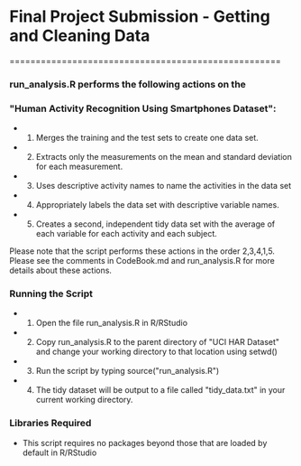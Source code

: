 # Final Project Submission - Getting and Cleaning Data
====================================================
### run_analysis.R performs the following actions on the 
### "Human Activity Recognition Using Smartphones Dataset":

* 1. Merges the training and the test sets to create one data set.
* 2. Extracts only the measurements on the mean and standard deviation for each measurement. 
* 3. Uses descriptive activity names to name the activities in the data set
* 4. Appropriately labels the data set with descriptive variable names. 
* 5. Creates a second, independent tidy data set with the average of each variable for each activity and each subject.

Please note that the script performs these actions in the order 2,3,4,1,5. Please see the comments in CodeBook.md and run_analysis.R for more
details about these actions. 

### Running the Script
* 1. Open the file run_analysis.R in R/RStudio
* 2. Copy run_analysis.R to the parent directory of "UCI HAR Dataset" and change your working directory to that location using setwd()
* 3. Run the script by typing source("run_analysis.R")
* 4. The tidy dataset will be output to a file called "tidy_data.txt" in your current working directory.

### Libraries Required
* This script requires no packages beyond those that are loaded by default in R/RStudio

